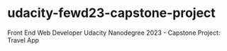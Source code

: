 # udacity-fewd23-capstone-project
Front End Web Developer Udacity Nanodegree 2023 - Capstone Project: Travel App
